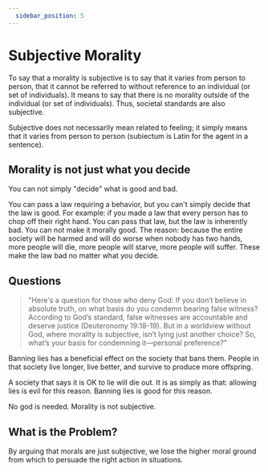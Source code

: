 ```yaml
---
  sidebar_position: 5
---
```

# Subjective Morality

To say that a morality is subjective is to say that it varies from person to person, that it cannot be referred to without reference to an individual (or set of individuals). It means to say that there is no morality outside of the individual (or set of individuals). Thus, societal standards are also subjective.

Subjective does not necessarily mean related to feeling; it simply means that it varies from person to person (subiectum is Latin for the agent in a sentence).

## Morality is not just what you decide

You can not simply "decide" what is good and bad.

You can pass a law requiring a behavior, but you can't simply decide that the law is good.  For example: if you made a law that every person has to chop off their right hand.  You can pass that law, but the law is inherently bad.  You can not make it morally good.  The reason: because the entire society will be harmed and will do worse when nobody has two hands, more people will die, more people will starve, more people will suffer.  These make the law bad no matter what you decide.

## Questions

> "Here's a question for those who deny God: If you don’t believe in absolute truth, on what basis do you condemn bearing false witness? According to God’s standard, false witnesses are accountable and deserve justice (Deuteronomy 19:18-19). But in a worldview without God, where morality is subjective, isn’t lying just another choice? So, what’s your basis for condemning it—personal preference?"

Banning lies has a beneficial effect on the society that bans them. People in that society live longer, live better, and survive to produce more offspring.

A society that says it is OK to lie will die out. It is as simply as that: allowing lies is evil for this reason. Banning lies is good for this reason.

No god is needed.  Morality is not subjective. 

## What is the Problem?

By arguing that morals are just subjective, we lose the higher moral ground from which to persuade the right action in situations.
